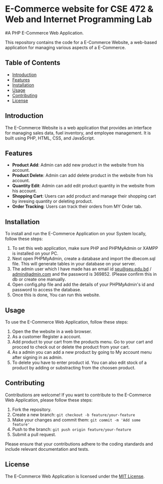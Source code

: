 E-Commerce website for CSE 472 & Web and Internet Programming  Lab  
==================================================================

#A PHP E-Commerce Web Application.


This repository contains the code for a E-Commerce Website, a web-based application for managing various aspects of a E-Commerce.

## Table of Contents

- [Introduction](#introduction)
- [Features](#features)
- [Installation](#installation)
- [Usage](#usage)
- [Contributing](#contributing)
- [License](#license)

## Introduction

The E-Commerce Website is a web application that provides an interface for managing sales data, fuel inventory, and employee management. It is built using PHP, HTML, CSS, and JavaScript.

## Features

- **Product Add**: Admin can add new product in the website from his account.
- **Product Delete**: Admin can add delete product in the website from his account.
- **Quantity Edit**: Admin can add edit product quantity in the website from his account.
- **Shopping Cart**: Users can add product and manage their shopping cart by inresing quantity or deleting product.
- **Order Tracking**: Users can track their orders from MY Order tab.

## Installation

To install and run the E-Commerce Application on your System locally, follow these steps:


1. To set this web application, make sure PHP and PHPMyAdmin or XAMPP is installed on your PC.
2. Next open PHPMyAdmin, create a database and import the dbecom.sql file. This will generate tables in your database on your server.
3. The admin user which I have made has an email id seu@seu.edu.bd / admin@admin.com and the password is 369852. (Please confirm this in db or create one manually.
4. Open config.php file and add the details of your PHPMyAdmin's id and password to access the database.
5. Once this is done, You can run this website.

## Usage

To use the E-Commerce Web Application, follow these steps:

1. Open the the website in a web browser.
2. As a customer Register a account.
3. Add product to your cart from the products menu. Go to your cart and procced to check out or delete the product from your cart.
4. As a admin you can add a new product by going to My account menu after signing in as admin.
5. To delete you have to enter product id. You can also edit stock of a product by adding or substracting from the choosen product.

## Contributing

Contributions are welcome! If you want to contribute to the E-Commerce Web Application, please follow these steps:

1. Fork the repository.
2. Create a new branch: `git checkout -b feature/your-feature`
3. Make your changes and commit them: `git commit -m 'Add some feature'`
4. Push to the branch: `git push origin feature/your-feature`
5. Submit a pull request.

Please ensure that your contributions adhere to the coding standards and include relevant documentation and tests.

## License

The E-Commerce Web Application is licensed under the [MIT License](LICENSE).
